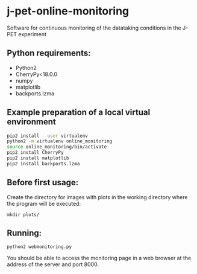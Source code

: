 # j-pet-online-monitoring
Software for continuous monitoring of the datataking conditions in the J-PET experiment

## Python requirements:
* Python2
* CherryPy<18.0.0
* numpy
* matplotlib
* backports.lzma

## Example preparation of a local virtual environment
```sh
pip2 install --user virtualenv
python2 -m virtualenv online_monitoring
source online_monitoring/bin/activate
pip2 install CherryPy
pip2 install matplotlib
pip2 install backports.lzma
```

## Before first usage:
Create the directory for images with plots in the working directory where the program will be executed:

`mkdir plots/`

## Running:
`python2 webmonitoring.py`

You should be able to access the monitoring page in a web browser at the address of the server and port 8000.    

